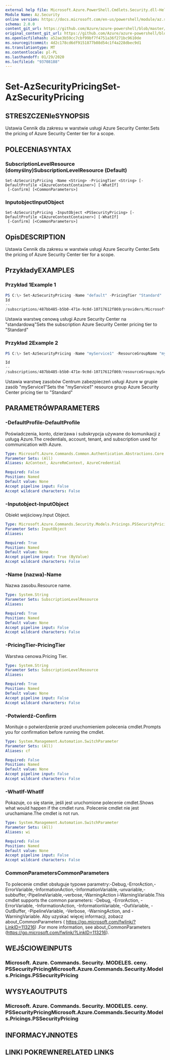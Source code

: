 ```yaml
---
external help file: Microsoft.Azure.PowerShell.Cmdlets.Security.dll-Help.xml
Module Name: Az.Security
online version: https://docs.microsoft.com/en-us/powershell/module/az.security/Set-AzSecurityPricing
schema: 2.0.0
content_git_url: https://github.com/Azure/azure-powershell/blob/master/src/Security/Security/help/Set-AzSecurityPricing.md
original_content_git_url: https://github.com/Azure/azure-powershell/blob/master/src/Security/Security/help/Set-AzSecurityPricing.md
ms.openlocfilehash: a52ae3b59cc7cbf99bf7f4751a36f271bc9610de
ms.sourcegitcommit: 4d2c178cd6df9151877b08d54c1f4a228dbec9d1
ms.translationtype: MT
ms.contentlocale: pl-PL
ms.lasthandoff: 01/29/2020
ms.locfileid: "93708188"
---
```

# <span data-ttu-id="d8515-101">Set-AzSecurityPricing</span><span class="sxs-lookup"><span data-stu-id="d8515-101">Set-AzSecurityPricing</span></span>

## <span data-ttu-id="d8515-102">STRESZCZENIe</span><span class="sxs-lookup"><span data-stu-id="d8515-102">SYNOPSIS</span></span>
<span data-ttu-id="d8515-103">Ustawia Cennik dla zakresu w warstwie usługi Azure Security Center.</span><span class="sxs-lookup"><span data-stu-id="d8515-103">Sets the pricing of Azure Security Center tier for a scope.</span></span>

## <span data-ttu-id="d8515-104">POLECENIA</span><span class="sxs-lookup"><span data-stu-id="d8515-104">SYNTAX</span></span>

### <span data-ttu-id="d8515-105">SubscriptionLevelResource (domyślny)</span><span class="sxs-lookup"><span data-stu-id="d8515-105">SubscriptionLevelResource (Default)</span></span>
```
Set-AzSecurityPricing -Name <String> -PricingTier <String> [-DefaultProfile <IAzureContextContainer>] [-WhatIf]
 [-Confirm] [<CommonParameters>]
```

### <span data-ttu-id="d8515-106">Inputobject</span><span class="sxs-lookup"><span data-stu-id="d8515-106">InputObject</span></span>
```
Set-AzSecurityPricing -InputObject <PSSecurityPricing> [-DefaultProfile <IAzureContextContainer>] [-WhatIf]
 [-Confirm] [<CommonParameters>]
```

## <span data-ttu-id="d8515-107">Opis</span><span class="sxs-lookup"><span data-stu-id="d8515-107">DESCRIPTION</span></span>
<span data-ttu-id="d8515-108">Ustawia Cennik dla zakresu w warstwie usługi Azure Security Center.</span><span class="sxs-lookup"><span data-stu-id="d8515-108">Sets the pricing of Azure Security Center tier for a scope.</span></span>

## <span data-ttu-id="d8515-109">Przykłady</span><span class="sxs-lookup"><span data-stu-id="d8515-109">EXAMPLES</span></span>

### <span data-ttu-id="d8515-110">Przykład 1</span><span class="sxs-lookup"><span data-stu-id="d8515-110">Example 1</span></span>
```powershell
PS C:\> Set-AzSecurityPricing -Name "default" -PricingTier "Standard"
Id                                                                                                 Name    PricingTier
--                                                                                                 ----    -----------
/subscriptions/487bb485-b5b0-471e-9c0d-10717612f869/providers/Microsoft.Security/pricings/default default Standard
```

<span data-ttu-id="d8515-111">Ustawia warstwę cenową usługi Azure Security Center na "standardową"</span><span class="sxs-lookup"><span data-stu-id="d8515-111">Sets the subscription Azure Security Center pricing tier to "Standard"</span></span>

### <span data-ttu-id="d8515-112">Przykład 2</span><span class="sxs-lookup"><span data-stu-id="d8515-112">Example 2</span></span>
```powershell
PS C:\> Set-AzSecurityPricing -Name "myService1" -ResourceGroupName "myService1" -PricingTier "Standard"

Id                                                                                                                     
--                                                                                                                     
/subscriptions/487bb485-b5b0-471e-9c0d-10717612f869/resourceGroups/myService1/providers/Microsoft.Security/pricings/...
```

<span data-ttu-id="d8515-113">Ustawia warstwę zasobów Centrum zabezpieczeń usługi Azure w grupie zasób "myService1"</span><span class="sxs-lookup"><span data-stu-id="d8515-113">Sets the "myService1" resource group Azure Security Center pricing tier to "Standard"</span></span>

## <span data-ttu-id="d8515-114">PARAMETRÓW</span><span class="sxs-lookup"><span data-stu-id="d8515-114">PARAMETERS</span></span>

### <span data-ttu-id="d8515-115">-DefaultProfile</span><span class="sxs-lookup"><span data-stu-id="d8515-115">-DefaultProfile</span></span>
<span data-ttu-id="d8515-116">Poświadczenia, konto, dzierżawa i subskrypcja używane do komunikacji z usługą Azure.</span><span class="sxs-lookup"><span data-stu-id="d8515-116">The credentials, account, tenant, and subscription used for communication with Azure.</span></span>

```yaml
Type: Microsoft.Azure.Commands.Common.Authentication.Abstractions.Core.IAzureContextContainer
Parameter Sets: (All)
Aliases: AzContext, AzureRmContext, AzureCredential

Required: False
Position: Named
Default value: None
Accept pipeline input: False
Accept wildcard characters: False
```

### <span data-ttu-id="d8515-117">-Inputobject</span><span class="sxs-lookup"><span data-stu-id="d8515-117">-InputObject</span></span>
<span data-ttu-id="d8515-118">Obiekt wejściowy.</span><span class="sxs-lookup"><span data-stu-id="d8515-118">Input Object.</span></span>

```yaml
Type: Microsoft.Azure.Commands.Security.Models.Pricings.PSSecurityPricing
Parameter Sets: InputObject
Aliases:

Required: True
Position: Named
Default value: None
Accept pipeline input: True (ByValue)
Accept wildcard characters: False
```

### <span data-ttu-id="d8515-119">-Name (nazwa)</span><span class="sxs-lookup"><span data-stu-id="d8515-119">-Name</span></span>
<span data-ttu-id="d8515-120">Nazwa zasobu.</span><span class="sxs-lookup"><span data-stu-id="d8515-120">Resource name.</span></span>

```yaml
Type: System.String
Parameter Sets: SubscriptionLevelResource
Aliases:

Required: True
Position: Named
Default value: None
Accept pipeline input: False
Accept wildcard characters: False
```

### <span data-ttu-id="d8515-121">-PricingTier</span><span class="sxs-lookup"><span data-stu-id="d8515-121">-PricingTier</span></span>
<span data-ttu-id="d8515-122">Warstwa cenowa.</span><span class="sxs-lookup"><span data-stu-id="d8515-122">Pricing Tier.</span></span>

```yaml
Type: System.String
Parameter Sets: SubscriptionLevelResource
Aliases:

Required: True
Position: Named
Default value: None
Accept pipeline input: False
Accept wildcard characters: False
```

### <span data-ttu-id="d8515-123">-Potwierdź</span><span class="sxs-lookup"><span data-stu-id="d8515-123">-Confirm</span></span>
<span data-ttu-id="d8515-124">Monituje o potwierdzenie przed uruchomieniem polecenia cmdlet.</span><span class="sxs-lookup"><span data-stu-id="d8515-124">Prompts you for confirmation before running the cmdlet.</span></span>

```yaml
Type: System.Management.Automation.SwitchParameter
Parameter Sets: (All)
Aliases: cf

Required: False
Position: Named
Default value: None
Accept pipeline input: False
Accept wildcard characters: False
```

### <span data-ttu-id="d8515-125">-WhatIf</span><span class="sxs-lookup"><span data-stu-id="d8515-125">-WhatIf</span></span>
<span data-ttu-id="d8515-126">Pokazuje, co się stanie, jeśli jest uruchomione polecenie cmdlet.</span><span class="sxs-lookup"><span data-stu-id="d8515-126">Shows what would happen if the cmdlet runs.</span></span> <span data-ttu-id="d8515-127">Polecenie cmdlet nie jest uruchamiane.</span><span class="sxs-lookup"><span data-stu-id="d8515-127">The cmdlet is not run.</span></span>

```yaml
Type: System.Management.Automation.SwitchParameter
Parameter Sets: (All)
Aliases: wi

Required: False
Position: Named
Default value: None
Accept pipeline input: False
Accept wildcard characters: False
```

### <span data-ttu-id="d8515-128">CommonParameters</span><span class="sxs-lookup"><span data-stu-id="d8515-128">CommonParameters</span></span>
<span data-ttu-id="d8515-129">To polecenie cmdlet obsługuje typowe parametry:-Debug,-ErrorAction,-ErrorVariable,-InformationAction,-InformationVariable,-unvariable,-subbuffer,-PipelineVariable,-verbose,-WarningAction i-WarningVariable.</span><span class="sxs-lookup"><span data-stu-id="d8515-129">This cmdlet supports the common parameters: -Debug, -ErrorAction, -ErrorVariable, -InformationAction, -InformationVariable, -OutVariable, -OutBuffer, -PipelineVariable, -Verbose, -WarningAction, and -WarningVariable.</span></span> <span data-ttu-id="d8515-130">Aby uzyskać więcej informacji, zobacz about_CommonParameters ( https://go.microsoft.com/fwlink/?LinkID=113216) .</span><span class="sxs-lookup"><span data-stu-id="d8515-130">For more information, see about_CommonParameters (https://go.microsoft.com/fwlink/?LinkID=113216).</span></span>

## <span data-ttu-id="d8515-131">WEJŚCIOWE</span><span class="sxs-lookup"><span data-stu-id="d8515-131">INPUTS</span></span>

### <span data-ttu-id="d8515-132">Microsoft. Azure. Commands. Security. MODELES. ceny. PSSecurityPricing</span><span class="sxs-lookup"><span data-stu-id="d8515-132">Microsoft.Azure.Commands.Security.Models.Pricings.PSSecurityPricing</span></span>

## <span data-ttu-id="d8515-133">WYSYŁA</span><span class="sxs-lookup"><span data-stu-id="d8515-133">OUTPUTS</span></span>

### <span data-ttu-id="d8515-134">Microsoft. Azure. Commands. Security. MODELES. ceny. PSSecurityPricing</span><span class="sxs-lookup"><span data-stu-id="d8515-134">Microsoft.Azure.Commands.Security.Models.Pricings.PSSecurityPricing</span></span>

## <span data-ttu-id="d8515-135">INFORMACYJN</span><span class="sxs-lookup"><span data-stu-id="d8515-135">NOTES</span></span>

## <span data-ttu-id="d8515-136">LINKI POKREWNE</span><span class="sxs-lookup"><span data-stu-id="d8515-136">RELATED LINKS</span></span>
